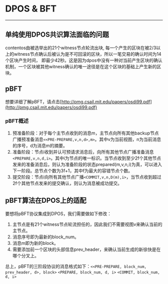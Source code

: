 # DPOS & BFT

------


## 单纯使用DPOS共识算法面临的问题
contentos由被选举出的21个witness节点轮流出块, 每一个产生的区块在被2/3以上的witness节点确认后被认为是不可回滚的区块，所以一笔交易的确认时间为14个区块产生时间， 即最少42秒。这是因为dpos中没有一种对当前产生区块的确认机制，一个区块被其他witness确认的唯一途径是在这个区块的基础上产生新的区块。

## pBFT
想要详细了解pBFT，请点击[http://pmg.csail.mit.edu/papers/osdi99.pdf](http://pmg.csail.mit.edu/papers/osdi99.pdf)
### pBFT概述
1. 预准备阶段：对于每个主节点收到的消息m，主节点向所有其他backup节点广播预准备消息`<<PRE-PREPARE,v,n,d>,m>`。其中v为当前视图，n为当前消息的序号，d为消息m的摘要。
2. 准备阶段：节点i收到并认可预请求消息后，向所有其他节点广播准备消息`<PREPARE,v,n,d,i>`。其中i为节点的唯一标识。当节点收到至少2f个其他节点发来的准备消息后，则认为准备阶段的状态prepared(m,v,n,i)为真，可以进入下一阶段。总节点个数为3f+1，其中f为最大的容错节点个数。
3. 提交阶段：节点i向所有其他节点广播`<COMMIT,v,n,D(m),i>`，当节点收到超过2f个其他节点发来的提交确认，则认为消息被成功提交。

## pBFT算法在DPOS上的适配
要想将pBFT协议集成到DPOS，我们需要做如下修改：
1. 主节点是有21个witness节点轮流担任的，因此我们不需要视图v来确认当前的主节点。
2. 消息序号即为最新的block_num。
3. 消息m即为新的block。
4. 需要添加前一个区块的头部信息prev_header，来确认当前生成的新徐快是在哪个分叉上。

总上，pBFT的三阶段协议的消息格式如下：`<<PRE-PREPARE, block_num, prev_header, d>, block>`
`<PREPARE, block_num, d, i>`
`<COMMIT, block_num, d, i>`
